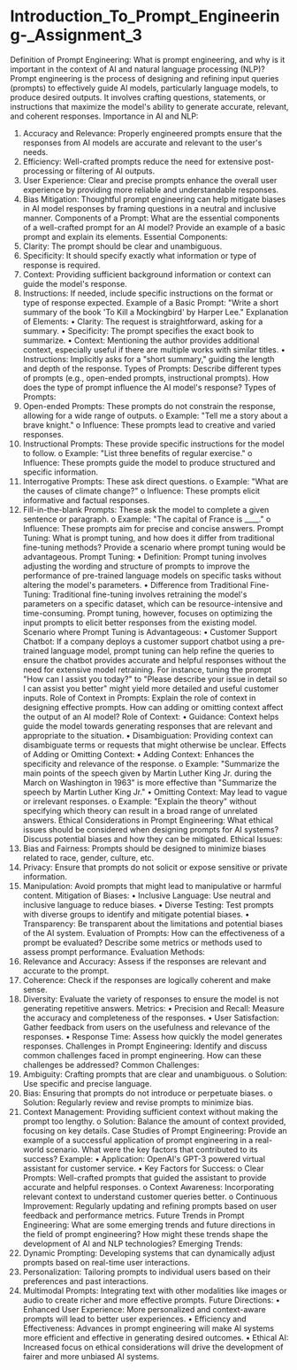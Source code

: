 # Introduction_To_Prompt_Engineering-_Assignment_3

Definition of Prompt Engineering:
What is prompt engineering, and why is it important in the context of AI and natural language processing (NLP)?
Prompt engineering is the process of designing and refining input queries (prompts) to effectively guide AI models, particularly language models, to produce desired outputs. It involves crafting questions, statements, or instructions that maximize the model's ability to generate accurate, relevant, and coherent responses.
Importance in AI and NLP:
1.	Accuracy and Relevance: Properly engineered prompts ensure that the responses from AI models are accurate and relevant to the user's needs.
2.	Efficiency: Well-crafted prompts reduce the need for extensive post-processing or filtering of AI outputs.
3.	User Experience: Clear and precise prompts enhance the overall user experience by providing more reliable and understandable responses.
4.	Bias Mitigation: Thoughtful prompt engineering can help mitigate biases in AI model responses by framing questions in a neutral and inclusive manner.
Components of a Prompt:
What are the essential components of a well-crafted prompt for an AI model? Provide an example of a basic prompt and explain its elements.
Essential Components:
1.	Clarity: The prompt should be clear and unambiguous.
2.	Specificity: It should specify exactly what information or type of response is required.
3.	Context: Providing sufficient background information or context can guide the model's response.
4.	Instructions: If needed, include specific instructions on the format or type of response expected.
Example of a Basic Prompt: "Write a short summary of the book 'To Kill a Mockingbird' by Harper Lee."
Explanation of Elements:
•	Clarity: The request is straightforward, asking for a summary.
•	Specificity: The prompt specifies the exact book to summarize.
•	Context: Mentioning the author provides additional context, especially useful if there are multiple works with similar titles.
•	Instructions: Implicitly asks for a "short summary," guiding the length and depth of the response.
Types of Prompts:
Describe different types of prompts (e.g., open-ended prompts, instructional prompts). How does the type of prompt influence the AI model's response?
Types of Prompts:
1.	Open-ended Prompts: These prompts do not constrain the response, allowing for a wide range of outputs.
o	Example: "Tell me a story about a brave knight."
o	Influence: These prompts lead to creative and varied responses.
2.	Instructional Prompts: These provide specific instructions for the model to follow.
o	Example: "List three benefits of regular exercise."
o	Influence: These prompts guide the model to produce structured and specific information.
3.	Interrogative Prompts: These ask direct questions.
o	Example: "What are the causes of climate change?"
o	Influence: These prompts elicit informative and factual responses.
4.	Fill-in-the-blank Prompts: These ask the model to complete a given sentence or paragraph.
o	Example: "The capital of France is ____."
o	Influence: These prompts aim for precise and concise answers.
Prompt Tuning:
What is prompt tuning, and how does it differ from traditional fine-tuning methods? Provide a scenario where prompt tuning would be advantageous.
Prompt Tuning:
•	Definition: Prompt tuning involves adjusting the wording and structure of prompts to improve the performance of pre-trained language models on specific tasks without altering the model's parameters.
•	Difference from Traditional Fine-Tuning: Traditional fine-tuning involves retraining the model's parameters on a specific dataset, which can be resource-intensive and time-consuming. Prompt tuning, however, focuses on optimizing the input prompts to elicit better responses from the existing model.
Scenario where Prompt Tuning is Advantageous:
•	Customer Support Chatbot: If a company deploys a customer support chatbot using a pre-trained language model, prompt tuning can help refine the queries to ensure the chatbot provides accurate and helpful responses without the need for extensive model retraining. For instance, tuning the prompt "How can I assist you today?" to "Please describe your issue in detail so I can assist you better" might yield more detailed and useful customer inputs.
Role of Context in Prompts:
Explain the role of context in designing effective prompts. How can adding or omitting context affect the output of an AI model?
Role of Context:
•	Guidance: Context helps guide the model towards generating responses that are relevant and appropriate to the situation.
•	Disambiguation: Providing context can disambiguate terms or requests that might otherwise be unclear.
Effects of Adding or Omitting Context:
•	Adding Context: Enhances the specificity and relevance of the response.
o	Example: "Summarize the main points of the speech given by Martin Luther King Jr. during the March on Washington in 1963" is more effective than "Summarize the speech by Martin Luther King Jr."
•	Omitting Context: May lead to vague or irrelevant responses.
o	Example: "Explain the theory" without specifying which theory can result in a broad range of unrelated answers.
Ethical Considerations in Prompt Engineering:
What ethical issues should be considered when designing prompts for AI systems? Discuss potential biases and how they can be mitigated.
Ethical Issues:
1.	Bias and Fairness: Prompts should be designed to minimize biases related to race, gender, culture, etc.
2.	Privacy: Ensure that prompts do not solicit or expose sensitive or private information.
3.	Manipulation: Avoid prompts that might lead to manipulative or harmful content.
Mitigation of Biases:
•	Inclusive Language: Use neutral and inclusive language to reduce biases.
•	Diverse Testing: Test prompts with diverse groups to identify and mitigate potential biases.
•	Transparency: Be transparent about the limitations and potential biases of the AI system.
Evaluation of Prompts:
How can the effectiveness of a prompt be evaluated? Describe some metrics or methods used to assess prompt performance.
Evaluation Methods:
1.	Relevance and Accuracy: Assess if the responses are relevant and accurate to the prompt.
2.	Coherence: Check if the responses are logically coherent and make sense.
3.	Diversity: Evaluate the variety of responses to ensure the model is not generating repetitive answers.
Metrics:
•	Precision and Recall: Measure the accuracy and completeness of the responses.
•	User Satisfaction: Gather feedback from users on the usefulness and relevance of the responses.
•	Response Time: Assess how quickly the model generates responses.
Challenges in Prompt Engineering:
Identify and discuss common challenges faced in prompt engineering. How can these challenges be addressed?
Common Challenges:
1.	Ambiguity: Crafting prompts that are clear and unambiguous.
o	Solution: Use specific and precise language.
2.	Bias: Ensuring that prompts do not introduce or perpetuate biases.
o	Solution: Regularly review and revise prompts to minimize bias.
3.	Context Management: Providing sufficient context without making the prompt too lengthy.
o	Solution: Balance the amount of context provided, focusing on key details.
Case Studies of Prompt Engineering:
Provide an example of a successful application of prompt engineering in a real-world scenario. What were the key factors that contributed to its success?
Example:
•	Application: OpenAI's GPT-3 powered virtual assistant for customer service.
•	Key Factors for Success:
o	Clear Prompts: Well-crafted prompts that guided the assistant to provide accurate and helpful responses.
o	Context Awareness: Incorporating relevant context to understand customer queries better.
o	Continuous Improvement: Regularly updating and refining prompts based on user feedback and performance metrics.
Future Trends in Prompt Engineering:
What are some emerging trends and future directions in the field of prompt engineering? How might these trends shape the development of AI and NLP technologies?
Emerging Trends:
1.	Dynamic Prompting: Developing systems that can dynamically adjust prompts based on real-time user interactions.
2.	Personalization: Tailoring prompts to individual users based on their preferences and past interactions.
3.	Multimodal Prompts: Integrating text with other modalities like images or audio to create richer and more effective prompts.
Future Directions:
•	Enhanced User Experience: More personalized and context-aware prompts will lead to better user experiences.
•	Efficiency and Effectiveness: Advances in prompt engineering will make AI systems more efficient and effective in generating desired outcomes.
•	Ethical AI: Increased focus on ethical considerations will drive the development of fairer and more unbiased AI systems.
